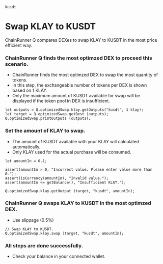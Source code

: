 ```meta-Currency
kusdt
```

# Swap KLAY to KUSDT

ChainRunner Q compares DEXes to swap KLAY to KUSDT in the most price efficient way.

### ChainRunner Q finds the most optimzed DEX to proceed this scenario.

- ChainRunner finds the most optimzed DEX to swap the most quantity of tokens.
- In this step, the exchangeable number of tokens per DEX is shown based on 1 KLAY.
- Only the maximum amount of KUSDT available for swap will be displayed if the token pool in DEX is insufficient.

```output-Dynamic
let outputs = Q.optimizedSwap.klay.getOutputs("kusdt", 1 klay);
let target = Q.optimizedSwap.getBest (outputs);
Q.optimizedSwap.printOutputs (outputs);
```

### Set the amount of KLAY to swap.

- The amount of KUSDT available with your KLAY will calculated automatically.
- Only KLAY used for the actual purchase will be consumed.

```input-Dynamic KLAY
let amountIn = 0.1;
```

```input-Verify
assert(amountIn > 0, "Incorrect value. Please enter value more than 0.");
assert(isCurrency(amountIn), "Invalid value.");
assert(amountIn <= getBalance(), "Insufficient KLAY.");
```

```output-Dynamic KUSDT
Q.optimizedSwap.klay.getOutput (target, "kusdt", amountIn);
```

### ChainRunner Q swaps KLAY to KUSDT in the most optimzed DEX.

- Use slippage (0.5%)

```taster
// Swap KLAY to KUSDT.
Q.optimizedSwap.klay.swap (target, "kusdt", amountIn);
```

### All steps are done successfully.

- Check your balance in your connected wallet.
